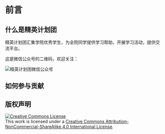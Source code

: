 # 前言

## 什么是精英计划团

精英计划团汇集学院优秀学生，为全院同学提供学习帮助，开展学习活动，提供交流平台。

这是微信公众号的二维码，欢迎关注：

![精英计划团微信公众号](https://readme.jyjh.club/assets/qrcode.png)

## 如何参与贡献

## 版权声明

<a rel="license" href="http://creativecommons.org/licenses/by-nc-sa/4.0/"><img alt="Creative Commons License" style="border-width:0" src="https://readme.jyjh.club/assets/by-nc-sa.png" /></a><br />This work is licensed under a <a rel="license" href="http://creativecommons.org/licenses/by-nc-sa/4.0/">Creative Commons Attribution-NonCommercial-ShareAlike 4.0 International License</a>.